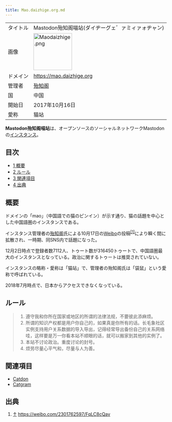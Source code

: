 ```yaml
---
title: Mao.daizhige.org.md
---
```

<div>

|          |                                                                                                                                                                                                                                                                                                                    |
|----------|--------------------------------------------------------------------------------------------------------------------------------------------------------------------------------------------------------------------------------------------------------------------------------------------------------------------|
| タイトル | Mastodon殆知阁喵站(ダイヂーグェ゛ァミィァォヂャン)                                                                                                                                                                                                                                                                 |
| 画像     | [<img src="/images/thumb/1/11/Maodaizhige.png/120px-Maodaizhige.png" srcset="/images/thumb/1/11/Maodaizhige.png/180px-Maodaizhige.png 1.5x, /images/thumb/1/11/Maodaizhige.png/240px-Maodaizhige.png 2x" width="120" height="115" alt="Maodaizhige.png" />](/%E3%83%95%E3%82%A1%E3%82%A4%E3%83%AB:Maodaizhige.png) |
| ドメイン | <a href="https://mao.daizhige.org" rel="nofollow">https://mao.daizhige.org</a>                                                                                                                                                                                                                                     |
| 管理者   | <a href="https://mao.daizhige.org/@daizhige" rel="nofollow">殆知阁</a>                                                                                                                                                                                                                                             |
| 国       | 中国                                                                                                                                                                                                                                                                                                               |
| 開始日   | 2017年10月16日                                                                                                                                                                                                                                                                                                     |
| 愛称     | 猫站                                                                                                                                                                                                                                                                                                               |

**Mastodon殆知阁喵站**は、オープンソースのソーシャルネットワークMastodonの[インスタンス](/%E3%82%A4%E3%83%B3%E3%82%B9%E3%82%BF%E3%83%B3%E3%82%B9 "インスタンス")。

<div>

<div lang="ja" dir="ltr">

## 目次

</div>

-   [1 概要](#.E6.A6.82.E8.A6.81)
-   [2 ルール](#.E3.83.AB.E3.83.BC.E3.83.AB)
-   [3 関連項目](#.E9.96.A2.E9.80.A3.E9.A0.85.E7.9B.AE)
-   [4 出典](#.E5.87.BA.E5.85.B8)

</div>

## 概要

ドメインの「mao」（中国語での猫のピンイン）が示す通り、猫の話題を中心とした中国語圏のインスタンスである。

インスタンス管理者の<a href="https://mao.daizhige.org/@daizhige" rel="nofollow">殆知阁</a>氏による10月17日の[Weibo](/Weibo "Weibo (存在しないページ)")の投稿<sup>[\[1\]](#cite_note-1)</sup>により瞬く間に拡散され、一時期、同SNS内で話題になった。

12月2日時点で登録者数7112人、トゥート数が316450トゥートで、中国語圏最大のインスタンスとなっている。政治に関するトゥートは推奨されていない。

インスタンスの略称・愛称は「猫站」で、管理者の殆知阁氏は「袋鼠」という愛称で呼ばれている。

2018年7月時点で、日本からアクセスできなくなっている。

## ルール

> 1.  遵守我和你所在国家或地区的所谓的法律法规，不要彼此添麻烦。
> 2.  所谓的知识产权都是用户你自己的，如果真是你所有的话。长毛象社区实例支持用户关系数据的导入导出，记得经常导出备份自己的关系网络哇，这样要是万一你看本站不顺眼的话，就可以搬家到其他的实例了。
> 3.  本站不讨论政治。重度讨论的封号。
> 4.  烦劳尽量心平气和，尽量与人为善。

## 関連項目

-   [Catdon](/Catdon "Catdon")
-   [Catgram](/Catgram "Catgram")

## 出典

<div>

1.  [↑](#cite_ref-1) <a href="https://weibo.com/2301762597/FqLC8cQav" rel="nofollow">https://weibo.com/2301762597/FqLC8cQav</a>

</div>

</div>
